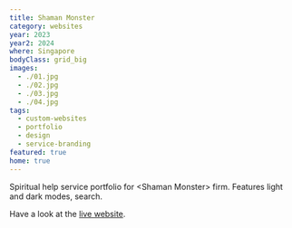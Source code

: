 ```yaml
---
title: Shaman Monster
category: websites
year: 2023
year2: 2024
where: Singapore
bodyClass: grid_big
images:
  - ./01.jpg
  - ./02.jpg
  - ./03.jpg
  - ./04.jpg
tags:
  - custom-websites
  - portfolio
  - design
  - service-branding
featured: true
home: true
---
```


Spiritual help service portfolio for &lt;Shaman Monster&gt; firm.
Features light and dark modes, search.

Have a look at the [live website](https://shaman.monster?source=rokma.com).
